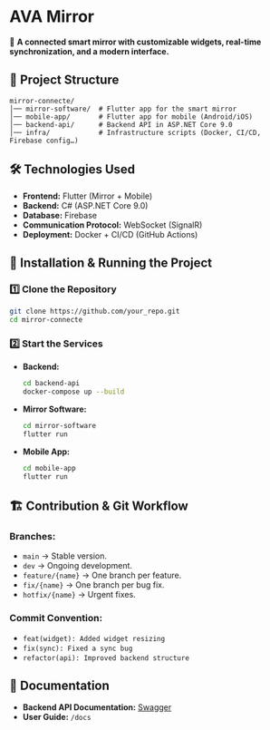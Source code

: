 # AVA Mirror

🚀 **A connected smart mirror with customizable widgets, real-time synchronization, and a modern interface.**

## 📂 Project Structure
```
mirror-connecte/
│── mirror-software/  # Flutter app for the smart mirror
│── mobile-app/       # Flutter app for mobile (Android/iOS)
│── backend-api/      # Backend API in ASP.NET Core 9.0
│── infra/            # Infrastructure scripts (Docker, CI/CD, Firebase config…)
```

## 🛠 Technologies Used
- **Frontend:** Flutter (Mirror + Mobile)
- **Backend:** C# (ASP.NET Core 9.0)
- **Database:** Firebase
- **Communication Protocol:** WebSocket (SignalR)
- **Deployment:** Docker + CI/CD (GitHub Actions)

## 🚀 Installation & Running the Project
### 1️⃣ **Clone the Repository**
```sh
git clone https://github.com/your_repo.git
cd mirror-connecte
```
### 2️⃣ **Start the Services**
- **Backend:**
  ```sh
  cd backend-api
  docker-compose up --build
  ```
- **Mirror Software:**
  ```sh
  cd mirror-software
  flutter run
  ```
- **Mobile App:**
  ```sh
  cd mobile-app
  flutter run
  ```

## 🏗️ Contribution & Git Workflow
### Branches:
- `main` → Stable version.
- `dev` → Ongoing development.
- `feature/{name}` → One branch per feature.
- `fix/{name}` → One branch per bug fix.
- `hotfix/{name}` → Urgent fixes.

### Commit Convention:
- `feat(widget): Added widget resizing`
- `fix(sync): Fixed a sync bug`
- `refactor(api): Improved backend structure`

## 📄 Documentation
- **Backend API Documentation:** [Swagger](http://localhost:5000/swagger)
- **User Guide:** `/docs`
